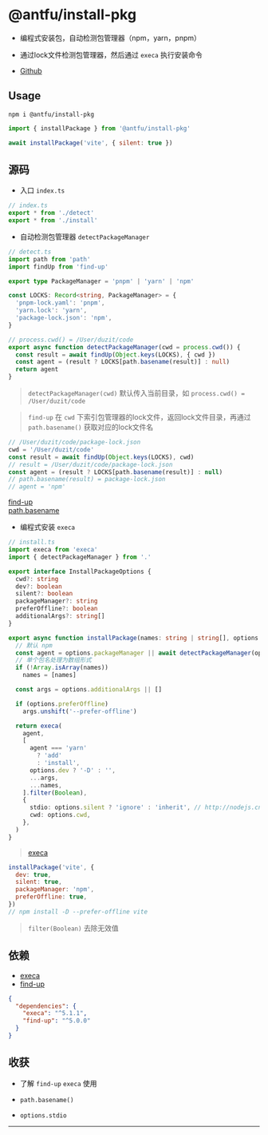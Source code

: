# @antfu/install-pkg

- 编程式安装包，自动检测包管理器（npm，yarn，pnpm）

- 通过lock文件检测包管理器，然后通过 `execa` 执行安装命令

- [Github](https://github.com/antfu/install-pkg)

## Usage

```
npm i @antfu/install-pkg 
```

```js
import { installPackage } from '@antfu/install-pkg'

await installPackage('vite', { silent: true })
```

## 源码

- 入口 `index.ts`

```ts
// index.ts
export * from './detect'
export * from './install'
```

- 自动检测包管理器 `detectPackageManager`

```ts
// detect.ts
import path from 'path'
import findUp from 'find-up'

export type PackageManager = 'pnpm' | 'yarn' | 'npm'

const LOCKS: Record<string, PackageManager> = {
  'pnpm-lock.yaml': 'pnpm',
  'yarn.lock': 'yarn',
  'package-lock.json': 'npm',
}

// process.cwd() = /User/duzit/code
export async function detectPackageManager(cwd = process.cwd()) {
  const result = await findUp(Object.keys(LOCKS), { cwd })
  const agent = (result ? LOCKS[path.basename(result)] : null)
  return agent
}
```

> `detectPackageManager(cwd)` 默认传入当前目录，如 `process.cwd() = /User/duzit/code`

> `find-up` 在 `cwd` 下索引包管理器的lock文件，返回lock文件目录，再通过 `path.basename()` 获取对应的lock文件名

```js
// /User/duzit/code/package-lock.json
cwd = '/User/duzit/code'
const result = await findUp(Object.keys(LOCKS), cwd) 
// result = /User/duzit/code/package-lock.json
const agent = (result ? LOCKS[path.basename(result)] : null)
// path.basename(result) = package-lock.json
// agent = 'npm'
```

[find-up](https://www.npmjs.com/package/find-up)  
[path.basename](http://nodejs.cn/api-v12/path.html#pathbasenamepath-ext)  

- 编程式安装 `execa`

```ts
// install.ts 
import execa from 'execa'
import { detectPackageManager } from '.'

export interface InstallPackageOptions {
  cwd?: string
  dev?: boolean
  silent?: boolean
  packageManager?: string
  preferOffline?: boolean
  additionalArgs?: string[]
}

export async function installPackage(names: string | string[], options: InstallPackageOptions = {}) {
  // 默认 npm
  const agent = options.packageManager || await detectPackageManager(options.cwd) || 'npm'
  // 单个包名处理为数组形式
  if (!Array.isArray(names))
    names = [names]

  const args = options.additionalArgs || []

  if (options.preferOffline)
    args.unshift('--prefer-offline')

  return execa(
    agent,
    [
      agent === 'yarn'
        ? 'add'
        : 'install',
      options.dev ? '-D' : '',
      ...args,
      ...names,
    ].filter(Boolean),
    {
      stdio: options.silent ? 'ignore' : 'inherit', // http://nodejs.cn/api-v12/child_process/options_stdio.html 配置在父进程和子进程之间建立的管道
      cwd: options.cwd,
    },
  )
}
```

> [execa](https://www.npmjs.com/package/execa)  

```js
installPackage('vite', {
  dev: true,
  silent: true,
  packageManager: 'npm',
  preferOffline: true,
})
// npm install -D --prefer-offline vite
```

> `filter(Boolean)` 去除无效值

## 依赖

- [execa](https://www.npmjs.com/package/execa)  
- [find-up](https://www.npmjs.com/package/find-up)  

```json
{
  "dependencies": {
    "execa": "^5.1.1",
    "find-up": "^5.0.0"
  }
}
```

## 收获

- 了解 `find-up` `execa` 使用

- `path.basename()`

- `options.stdio`

--- 